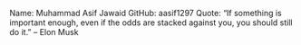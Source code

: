 Name: Muhammad Asif Jawaid
GitHub: aasif1297
Quote: “If something is important enough, even if the odds are stacked against you, you should still do it.” – Elon Musk